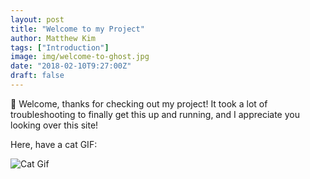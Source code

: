 ```yaml
---
layout: post
title: "Welcome to my Project"
author: Matthew Kim
tags: ["Introduction"]
image: img/welcome-to-ghost.jpg
date: "2018-02-10T9:27:00Z"
draft: false
---
```


👋 Welcome, thanks for checking out my project! It took a lot of troubleshooting to finally get this up and running, and I appreciate you looking over this site! 

Here, have a cat GIF: 

<img src="https://media.giphy.com/media/26FPCXdkvDbKBbgOI/giphy.gif" alt="Cat Gif"/>
